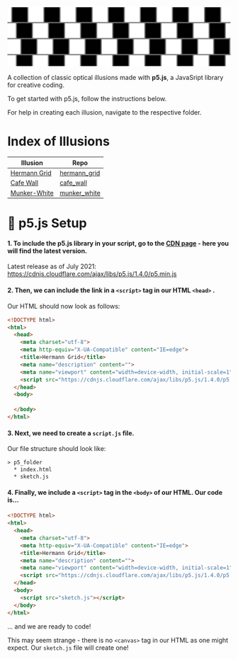 <img src="resources/banner.jpeg">

A collection of classic optical illusions made with **p5.js**, a JavaSript library for creative coding.

To get started with p5.js, follow the instructions below.

For help in creating each illusion, navigate to the respective folder.

# Index of Illusions

| Illusion                                                                              | Repo                                                                                        |
| ------------------------------------------------------------------------------------- | ------------------------------------------------------------------------------------------- |
| [Hermann Grid](https://www.illusionsindex.org/i/hermann-grid)                        | [hermann_grid](https://github.com/arthurfincham/optical_illusions/tree/master/hermann_grid) |
| [Cafe Wall](https://github.com/arthurfincham/optical_illusions/tree/master/cafe_wall) | [cafe_wall](https://github.com/arthurfincham/optical_illusions/tree/master/cafe_wall)       |
| [Munker-White](https://michaelbach.de/ot/lum-white/)                                  | [munker_white](https://github.com/arthurfincham/optical_illusions/tree/master/munker_white) |


# :wrench: p5.js Setup
 
#### 1. To include the p5.js library in your script, go to the [**CDN page**](https://cdnjs.com/libraries/p5.js) - here you will find the latest version.

Latest release as of July 2021:
https://cdnjs.cloudflare.com/ajax/libs/p5.js/1.4.0/p5.min.js


#### 2. Then, we can include the link in a ```<script>``` tag in our HTML ```<head>``` .

Our HTML should now look as follows:

``` HTML
<!DOCTYPE html>
<html>
  <head>
    <meta charset="utf-8">
    <meta http-equiv="X-UA-Compatible" content="IE=edge">
    <title>Hermann Grid</title>
    <meta name="description" content="">
    <meta name="viewport" content="width=device-width, initial-scale=1">
    <script src="https://cdnjs.cloudflare.com/ajax/libs/p5.js/1.4.0/p5.min.js"></script>
  </head>
  <body>

  </body>
</html>
```


#### 3. Next, we need to create a ```script.js``` file.

Our file structure should look like:
```
> p5_folder
  * index.html
  * sketch.js
```

#### 4. Finally, we include a ```<script>``` tag in the ```<body>``` of our HTML. Our code is...
``` HTML
<!DOCTYPE html>
<html>
  <head>
    <meta charset="utf-8">
    <meta http-equiv="X-UA-Compatible" content="IE=edge">
    <title>Hermann Grid</title>
    <meta name="description" content="">
    <meta name="viewport" content="width=device-width, initial-scale=1">
    <script src="https://cdnjs.cloudflare.com/ajax/libs/p5.js/1.4.0/p5.min.js"></script>
  </head>
  <body>
    <script src="sketch.js"></script>
  </body>
</html>
```
... and we are ready to code!


This may seem strange - there is no ```<canvas>``` tag in our HTML as one might expect. Our ```sketch.js``` file will create one!

